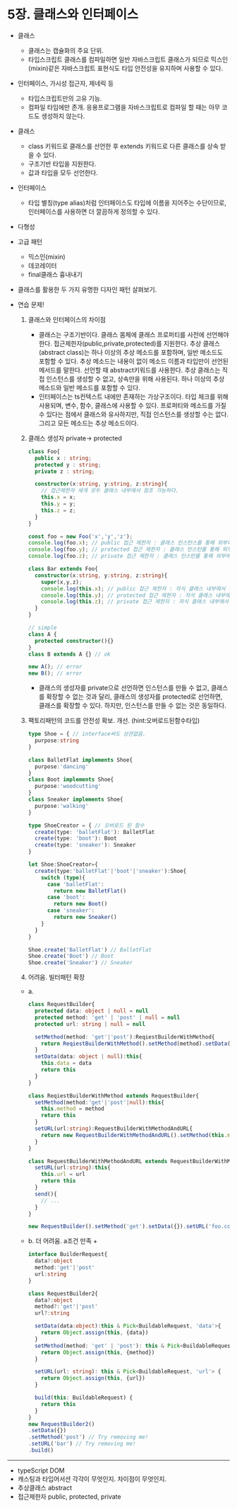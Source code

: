 # 5장. 클래스와 인터페이스
- 클래스 
  - 클래스는 캡슐화의 주요 단위.
  - 타입스크립트 클래스를 컴파일하면 일반 자바스크립트 클래스가 되므로 믹스인(mixin)같은 자바스크립트 표현식도 타입 안전성을 유지하며 사용할 수 있다.

- 인터페이스, 가시성 접근자, 제네릭 등
  - 타입스크립트만의 고유 기능.
  - 컴파일 타임에만 존개. 응용프로그램을 자바스크립트로 컴파일 할 때는 아무 코드도 생성하지 않는다.

- 클래스
  - class 키워드로 클래스를 선언한 후 extends 키워드로 다른 클래스를 상속 받을 수 있다.
  - 구조기반 타입을 지원한다.
  - 값과 타입을 모두 선언한다.

- 인터페이스
  - 타입 별칭(type alias)처럼 인터페이스도 타입에 이름을 지어주는 수단이므로, 인터페이스를 사용하면 더 깔끔하게 정의할 수 있다.


- 다형성

- 고급 패턴
  - 믹스인(mixin)
  - 데코레이터
  - final클래스 흉내내기


- 클래스를 활용한 두 가지 유명한 디자인 패턴 살펴보기.


- 연습 문제!
  1. 클래스와 인터페이스의 차이점
      - 클래스는 구조기반이다. 클래스 몸체에 클래스 프로퍼티를 사전에 선언해야한다. 접근제한자(public,private,protected)를 지원한다. 추상 클래스(abstract class)는 하나 이상의 추상 메소드를 포함하며, 일반 메소드도 포함할 수 있다. 추상 메소드는 내용이 없이 메소드 이름과 타입만이 선언된 메서드를 말한다. 선언할 때 abstract키워드를 사용한다. 추상 클래스는 직접 인스턴스를 생성할 수 없고, 상속만을 위해 사용된다. 하나 이상의 추상 메소드와 일반 메소드를 포함할 수 있다. 
      - 인터페이스는 ts컨텍스트 내에만 존재하는 가상구조이다. 타입 체크를 위해 사용되며, 변수, 함수, 클래스에 사용할 수 있다. 프로퍼티와 메소드를 가질 수 있다는 점에서 클래스와 유사하지만, 직접 인스턴스를 생성할 수는 없다. 그리고 모든 메소드는 추상 메소드이다.

  1. 클래스 생성자 private-> protected
      ```typescript
      class Foo{
        public x : string;
        protected y : string;
        private z : string;

        constructor(x:string, y:string, z:string){
          // 접근제한자 세개 모두 클래스 내부에서 참조 가능하다.
          this.x = x;
          this.y = y;
          this.z = z;
        }
      }

      const foo = new Foo('x','y','z');
      console.log(foo.x); // public 접근 제한자 : 클래스 인스턴스를 통해 외부에서 참조 가능.
      console.log(foo.y); // protected 접근 제한자 : 클래스 인스턴를 통해 외부에서 참조 할 수 없음. Error
      console.log(foo.z); // private 접근 제한자 : 클래스 인스턴를 통해 외부에서 참조 할 수 없음. 인스턴스를 만들지 못함. Error

      class Bar extends Foo{
        constructor(x:string, y:string, z:string){
          super(x,y,z);
          console.log(this.x); // public 접근 제한자 : 자식 클래스 내부에서 참조 가능.
          console.log(this.y); // protected 접근 제한자 : 자식 클래스 내부에서 참조 가능.
          console.log(this.z); // private 접근 제한자 : 자식 클래스 내부에서 참조할 수 없음. 클래스 확장할 수 없음.
        }
      }
      ```
      ```typescript
      // simple
      class A {
        protected constructor(){}
      }
      class B extends A {} // ok

      new A(); // error
      new B(); // error
      ```
      - 클래스의 생성자를 private으로 선언하면 인스턴스를 만들 수 없고, 클래스를 확장할 수 없는 것과 달리, 클래스의 생성자를 protected로 선언하면, 클래스를 확장할 수 있다. 하지만, 인스턴스를 만들 수 없는 것은 동일하다.

  1. 팩토리패턴의 코드를 안전성 확보. 개선. (hint:오버로드된함수타입)
      ```typescript
      type Shoe = { // interface써도 상관없음.
        purpose:string
      }

      class BalletFlat implements Shoe{
        purpose:'dancing'
      }
      class Boot implements Shoe{
        purpose:'woodcutting'
      }
      class Sneaker implements Shoe{
        purpose:'walking'
      }

      type ShoeCreator = { // 오버로드 된 함수
        create(type: 'balletFlat'): BalletFlat
        create(type: 'boot'): Boot
        create(type: 'sneaker'): Sneaker
      }

      let Shoe:ShoeCreator={
        create(type:'balletFlat'|'boot'|'sneaker'):Shoe{
          switch (type){
            case 'balletFlat':
              return new BalletFlat()
            case 'boot':
              return new Boot()
            case 'sneaker':
              return new Sneaker()
          }
        }
      }

      Shoe.create('BalletFlat') // BalletFlat
      Shoe.create('Boot') // Boot
      Shoe.create('Sneaker') // Sneaker
      ```
  1. 어려움. 빌터패턴 확장
    - a.
        ```typescript
        class RequestBuilder{
          protected data: object | null = null
          protected method: 'get' | 'post' | null = null
          protected url: string | null = null

          setMethod(method: 'get'|'post'):ReqiestBuilderWithMethod{
            return ReqiestBuilderWithMethod().setMethod(method).setData(this.data)
          }
          setData(data: object | null):this{
            this.data = data
            return this
          }
        }

        class ReqiestBuilderWithMethod extends RequestBuilder{
          setMethod(method:'get'|'post'|null):this{
            this.method = method
            return this
          }
          setURL(url:string):RequestBuilderWithMethodAndURL{
            return new RequestBuilderWithMethodAndURL().setMethod(this.method).setURL(url).setData(this.data)
          }
        }

        class RequestBuilderWithMethodAndURL extends RequestBuilderWithMethod{
          setURL(url:string):this{
            this.url = url
            return this
          }
          send(){
            // ...
          }
        }

        new RequestBuilder().setMethod('get').setData({}).setURL('foo.com').send()
        ```
    - b. 더 어려움. a조건 만족 + 
        ```typescript
        interface BuilderRequest{
          data?:object
          method:'get'|'post'
          url:string
        }

        class RequestBuilder2{
          data?:object
          method?:'get'|'post'
          url?:string

          setData(data:object):this & Pick<BuildableRequest, 'data'>{
            return Object.assign(this, {data})
          }
          setMethod(method: 'get' | 'post'): this & Pick<BuildableRequest, 'method'> {
            return Object.assign(this, {method})
          }

          setURL(url: string): this & Pick<BuildableRequest, 'url'> {
            return Object.assign(this, {url})
          }

          build(this: BuildableRequest) {
            return this
          }
        }
        new RequestBuilder2()
        .setData({})
        .setMethod('post') // Try removing me!
        .setURL('bar') // Try removing me!
        .build()
        ```

---
- typeScript DOM
- 캐스팅과 타입어서션 각각이 무엇인지. 차이점이 무엇인지.
- 추상클래스 abstract
- 접근제한자 public, protected, private
